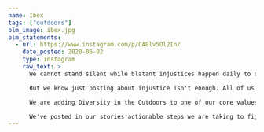 ```yaml
---
name: Ibex
tags: ["outdoors"]
blm_image: ibex.jpg
blm_statements:
  - url: https://www.instagram.com/p/CA8lv5Ol2In/
    date_posted: 2020-06-02
    type: Instagram
    raw_text: >
      We cannot stand silent while blatant injustices happen daily to our brothers and sisters. We must do better. We must change.

      But we know just posting about injustice isn't enough. All of us here at Ibex know that we must build diversity and justice into the foundation of our company and not tolerate hate of any kind.

      We are adding Diversity in the Outdoors to one of our core values as a company. The outdoors are for everyone, not just a small percentage - every human has the right to experience, explore and feel safe in natural areas. We are committed to partnering with organizations and individuals who promote diversity in outdoor recreation and conservation.

      We've posted in our stories actionable steps we are taking to fight racism in the outdoors and be a part of change to make sure all people feel safe and included.
---
```

